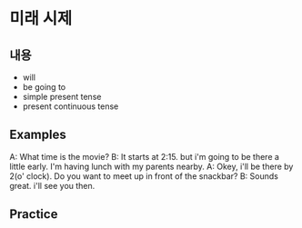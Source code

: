 # 미래 시제

## 내용
- will
- be going to
- simple present tense
- present continuous tense

## Examples
A: What time is the movie?
B: It starts at 2:15. but i'm going to be there a little early. I'm having lunch with my parents nearby.
A: Okey, i'll be there by 2(o' clock). Do you want to meet up in front of the snackbar?
B: Sounds great. i'll see you then.

## Practice